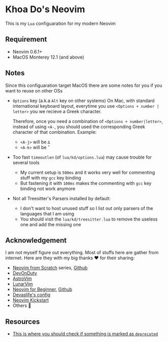 # Khoa Do's Neovim

This is my `Lua` configuaration for my modern Neovim

## Requirement

- Neovim 0.6.1+
- MacOS Monterey 12.1 (and above)

## Notes

Since this configuaration target MacOS there are some notes for you if you want to reuse on other OSs

- `Options` key (a.k.a `Alt` key on other systems)
  On Mac, with standard international keyboard layout, everytime you use `<Options + number | letter>`
  you we recieve a Greek character.

  Therefore, once you need a combination of `<Options + number|letter>`, instead of using `<A-`, you
  should used the corresponding Greek character of that combination. Example:

  - `<A-j>` will be `∆`
  - `<A-k>` will be `˚`

- Too fast `timeoutlen` (of `lua/kd/options.lua`) may cause trouble for several tools
  - My current setup is `500ms` and it works very well for commenting stuff with my `gcc` key binding
  - But fastening it with `100ms` makes the commenting with `gcc` key binding not work anymore

- Not all Treesitter's Parsers installed by default:
  - I don't want to host unused stuff so I list out only parsers of the languages that I am using
  - You should visit the `lua/kd/treesitter.lua` to remove the useless one and add the missing one

## Acknowledgement

I am not myself figure out everything. Most of stuffs here are gather from internet.
Here are they with my big thanks ❤️ for their sharing:

- [Neovim from Scratch](https://www.youtube.com/watch?v=ctH-a-1eUME&list=PLhoH5vyxr6Qq41NFL4GvhFp-WLd5xzIzZ) series,
[Github](https://github.com/LunarVim/Neovim-from-scratch)
- [DevOnDuty](https://www.youtube.com/channel/UCFU7a7OMYfcpjtIpu2j47_Q)
- [AstroVim](https://github.com/kabinspace/AstroVim)
- [LunarVim](https://github.com/LunarVim/LunarVim)
- [Neovim for Beginner](https://alpha2phi.medium.com/learn-neovim-the-practical-way-8818fcf4830f#545a), [Github](https://github.com/alpha2phi/neovim-for-beginner)
- [Devaslife's config](https://www.youtube.com/watch?v=ajmK0ZNcM4Q)
- [Neovim Kickstart](https://www.youtube.com/watch?v=stqUbv-5u2s)
- Others 🙇

## Resources

- [This is where you should check if something is marked as `deprecated`](https://neovim.io/doc/user/deprecated.html)

